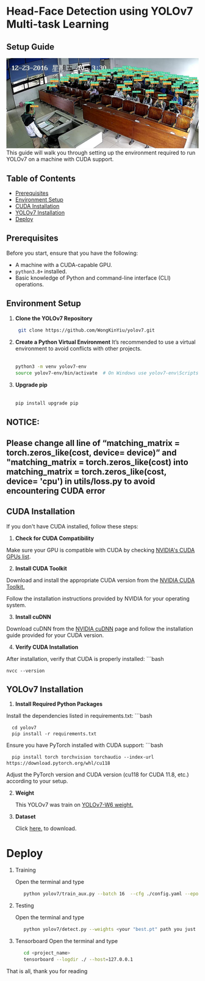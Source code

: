 # Head-Face Detection using YOLOv7 Multi-task Learning
## Setup Guide
![image](Test/PartA_00115.jpg)
This guide will walk you through setting up the environment required to run YOLOv7 on a machine with CUDA support.

## Table of Contents

- [Prerequisites](#prerequisites)
- [Environment Setup](#environment-setup)
- [CUDA Installation](#cuda-installation)
- [YOLOv7 Installation](#yolov7-installation)
- [Deploy](Deploy)

## Prerequisites

Before you start, ensure that you have the following:

- A machine with a CUDA-capable GPU.
- `python3.8+` installed.
- Basic knowledge of Python and command-line interface (CLI) operations.

## Environment Setup

1. **Clone the YOLOv7 Repository**

   ```bash
    git clone https://github.com/WongKinYiu/yolov7.git
   
2. **Create a Python Virtual Environment**
It’s recommended to use a virtual environment to avoid conflicts with other projects.
    ```bash
    
    python3 -m venv yolov7-env
    source yolov7-env/bin/activate  # On Windows use yolov7-env\Scripts\activate

3. **Upgrade pip**
    ```bash

    pip install upgrade pip

## NOTICE:

## Please change all line of “matching_matrix = torch.zeros_like(cost, device= device)” and "matching_matrix = torch.zeros_like(cost) into matching_matrix = torch.zeros_like(cost, device= 'cpu') in utils/loss.py to avoid encountering CUDA error

## CUDA Installation
If you don't have CUDA installed, follow these steps:

1. **Check for CUDA Compatibility**

Make sure your GPU is compatible with CUDA by checking [NVIDIA's CUDA GPUs list](https://developer.nvidia.com/cuda-gpus).

2. **Install CUDA Toolkit**

Download and install the appropriate CUDA version from the [NVIDIA CUDA Toolkit.](https://developer.nvidia.com/cuda-toolkit)

Follow the installation instructions provided by NVIDIA for your operating system.

3. **Install cuDNN**

Download cuDNN from the [NVIDIA cuDNN](https://developer.nvidia.com/cudnn) page and follow the installation guide provided for your CUDA version.

4. **Verify CUDA Installation**

After installation, verify that CUDA is properly installed:
    ```bash
    
    nvcc --version
## YOLOv7 Installation
1. **Install Required Python Packages**

Install the dependencies listed in requirements.txt:
      ```bash

      cd yolov7
      pip install -r requirements.txt 

Ensure you have PyTorch installed with CUDA support:
      ```bash

      pip install torch torchvision torchaudio --index-url https://download.pytorch.org/whl/cu118
      
Adjust the PyTorch version and CUDA version (cu118 for CUDA 11.8, etc.) according to your setup.


2. **Weight**
   
   This YOLOv7 was train on [YOLOv7-W6 weight.](https://github.com/WongKinYiu/yolov7/releases/download/v0.1/yolov7-w6.pt)

3. **Dataset**
   
   Click [here.](https://drive.google.com/file/d/1v5DTTaNgrBMtU60AurbUY72o9okU9jxs/view?usp=drive_link) to download.

# Deploy
1. Training

   Open the terminal and type
   
   ```bash
      python yolov7/train_aux.py --batch 16  --cfg ./config.yaml --epochs 60 --data ./data.yaml --hyp ./hyp.yaml --img 640 --weights 'yolov7-w6.pt' --device 0 --entity 'yolov7' --project <project_name> --name <name>

2. Testing
   
   Open the terminal and type

   ```bash
      python yolov7/detect.py --weights <your "best.pt" path you just train> --conf 0.3 --img 1280 --source scut_headface/images/test/

3. Tensorboard
   Open the terminal and type

   ```bash
      cd <project_name>
      tensorboard --logdir ./ --host=127.0.0.1

That is all, thank you for reading
   


   
         
   





    












